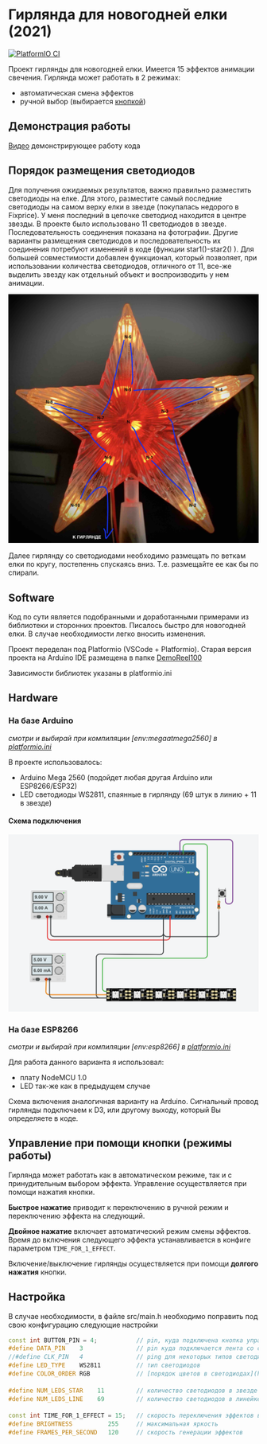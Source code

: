 # Гирлянда для новогодней елки (2021)

[![PlatformIO CI](https://github.com/sochkasov/christmas-tree-light-2018/actions/workflows/manual.yml/badge.svg)](https://github.com/sochkasov/christmas-tree-light-2018/actions/workflows/manual.yml)

Проект гирлянды для новогодней елки. Имеется 15 эффектов анимации свечения. Гирлянда может работать в 2 режимах:

- автоматическая смена эффектов
- ручной выбор (выбирается [кнопкой](#управление-при-помощи-кнопки-режимы-работы))

## Демонстрация работы

[Видео](https://youtu.be/UnmnpGUHGVY) демонстрирующее работу кода

## Порядок размещения светодиодов

Для получения ожидаемых результатов, важно правильно разместить светодиоды на елке. Для этого, разместите самый последние светодиоды на самом верху елки в звезде (покупалась недорого в Fixprice). У меня последний в цепочке светодиод находится в центре звезды. В проекте было использовано 11 светодиодов в звезде. Последовательность соединения показана на фотографии. Другие варианты размещения светодиодов и последовательность их соединения потребуют изменений в коде (функции star1()-star2() ). Для большей совместимости добавлен функционал, который позволяет, при использовании количества светодиодов, отличного от 11, все-же выделить звезду как отдельный объект и воспроизводить у нем анимации.

![Последовательность подключения светодиодов внутри звезды](img/star.jpg)

Далее гирлянду со светодиодами необходимо размещать по веткам елки по кругу, постепеннь спускаясь вниз. Т.е. размещайте ее как бы по спирали.

## Software

Код по сути является подобранными и доработанными примерами из библиотеки и сторонних проектов.
Писалось быстро для новогодней елки. В случае необходимости легко вносить изменения.

Проект переделан под Platformio (VSCode + Platformio). Старая версия проекта на Arduino IDE размещена в папке [DemoReel100](DemoReel100/)

Зависимости библиотек указаны в platformio.ini

## Hardware

### На базе Arduino

*смотри и выбирай при компиляции [env:megaatmega2560] в [platformio.ini](platformio.ini)*

В проекте использовалось:

- Arduino Mega 2560 (подойдет любая другая Arduino или ESP8266/ESP32)
- LED светодиоды WS2811, спаянные в гирлянду (69 штук в линию + 11 в звезде)

#### Схема подключения

![Схема подключения на примере Arduino Uno](img/connection.png)

### На базе ESP8266

*смотри и выбирай при компиляции [env:esp8266] в [platformio.ini](platformio.ini)*

Для работа данного варианта я использовал:

- плату NodeMCU 1.0
- LED так-же как в предыдущем случае

Схема включения аналогичная варианту на Arduino. Сигнальный провод гирлянды подключаем к D3, или другому выходу, который Вы определяете в коде.

## Управление при помощи кнопки (режимы работы)

Гирлянда может работать как в автоматическом режиме, так и с принудительным выбором эффекта.
Управление осуществляется при помощи нажатия кнопки.

**Быстрое нажатие** приводит к переключению в ручной режим и переключению эффекта на следующий.

**Двойное нажатие** включает автоматический режим смены эффектов. Время до включения следующего эффекта устанавливается в конфиге параметром ```TIME_FOR_1_EFFECT```.

Включение/выключение гирлянды осуществляется при помощи **долгого нажатия** кнопки.

## Настройка

В случае необходимости, в файле src/main.h необходимо поправить под свою конфигурацию следующие настройки

```c++
const int BUTTON_PIN = 4;           // pin, куда подключена кнопка управления
#define DATA_PIN    3               // pin куда подключается лента со светодиодами
//#define CLK_PIN   4               // ping для некоторых типов светодиодов (см. документацию FastLED)
#define LED_TYPE    WS2811          // тип светодиодов
#define COLOR_ORDER RGB             // [порядок цветов в светодиодах](https://github.com/FastLED/FastLED/wiki/Rgb-calibration)

#define NUM_LEDS_STAR    11         // количество светодиодов в звезде
#define NUM_LEDS_LINE    69         // количество светодиодов в линейке (без учета звезды)

const int TIME_FOR_1_EFFECT = 15;   // скорость переключения эффектов в автоматическом режиме
#define BRIGHTNESS          255     // максимальная яркость
#define FRAMES_PER_SECOND   120     // скорость генерации эффектов
```
